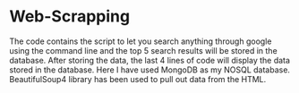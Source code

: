 # Web-Scrapping

The code contains the script to let you search anything through google using the command line and the top 5 search results will be stored
in the database.
After storing the data, the last 4 lines of code will display the data stored in the database.
Here I have used MongoDB as my NOSQL database.
BeautifulSoup4 library has been used to pull out data from the HTML.
